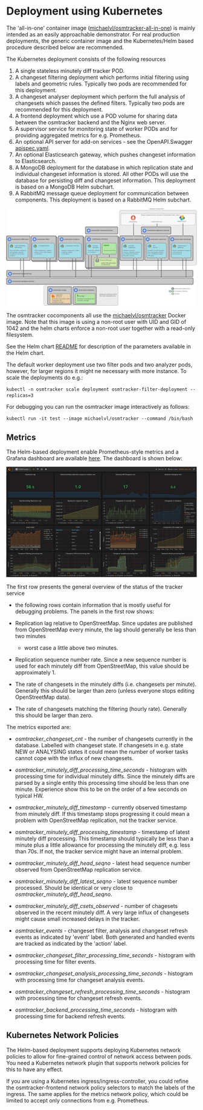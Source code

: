 # Deployment using Kubernetes

The 'all-in-one' container image
([michaelvl/osmtracker-all-in-one](https://hub.docker.com/r/michaelvl/osmtracker-all-in-one/))
is mainly intended as an easily approachable demonstrator.  For real production
deployments, the generic container image and the Kubernetes/Helm based procedure
described below are recommended.

The Kubernetes deployment consists of the following resources

1. A single stateless minutely diff tracker POD.
2. A changeset filtering deployment which performs initial filtering using labels and geometric rules.  Typically two pods are recommended for this deployment.
3. A changeset analyser deployment which perform the full analysis of changesets which passes the defined filters.   Typically two pods are recommended for this deployment.
4. A frontend deployment which use a POD volume for sharing data between the osmtracker backend and the Nginx web server.
5. A supervisor service for monitoring state of worker PODs and for providing aggregated metrics for e.g. Prometheus.
6. An optional API server for add-on services - see the OpenAPI.Swagger [apispec.yaml](apiserver/apispec.yaml).
7. An optional Elasticsearch gateway, which pushes changeset information to Elasticsearch.
8. A MongoDB deployment for the database in which replication state and individual changeset information is stored. All other PODs will use the database for persisting diff and changeset information. This deployment is based on a MongoDB Helm subchart.
9. A RabbitMQ message queue deployment for communication between components. This deployment is based on a RabbitMQ Helm subchart.

![Image](architecture.png?raw=true)

The osmtracker cocomponents all use the
[michaelvl/osmtracker](https://hub.docker.com/r/michaelvl/osmtracker/) Docker
image. Note that this image is using a non-root user with UID and GID of 1042
and the helm charts enforce a non-root user together with a read-only
filesystem.

See the Helm chart [README](helm/osm-analytic-tracker/README.md) for description
of the parameters available in the Helm chart.

The default worker deployment use two filter pods and two analyzer pods,
however, for larger regions it might ne necessary with more instance. To scale
the deployments do e.g.:

```
kubectl -n osmtracker scale deployment osmtracker-filter-deployment --replicas=3
```

For debugging you can run the osmtracker image interactively as follows:

```
kubectl run -it test --image michaelvl/osmtracker --command /bin/bash
```

## Metrics

The Helm-based deployment enable Prometheus-style metrics and a Grafana
dashboard are available [here](osmtracker-grafana-dashboard.json?raw=true). The
dashboard is shown below:

![Image](grafana-dashboard.png?raw=true)

The first row presents the general overview of the status of the tracker service
- the following rows contain information that is mostly useful for debugging
problems. The panels in the first row shows:

- Replication lag relative to OpenStreetMap. Since updates are published from
  OpenStreetMap every minute, the lag should generally be less than two minutes
  - worst case a little above two minutes.

- Replication sequence number rate. Since a new sequence number is used for each
  minutely diff from OpenStreetMap, this value should be approximately 1.

- The rate of changesets in the minutely diffs (i.e. changesets per
  minute). Generally this should be larger than zero (unless everyone stops
  editing OpenStreetMap data).

- The rate of changesets matching the filtering (hourly rate). Generally this
  should be larger than zero.

The metrics exported are:

- *osmtracker_changeset_cnt* - the number of changesets currently in the
   database. Labelled with changeset state. If changesets in e.g. state NEW or
   ANALYSING states it could mean the number of worker tasks cannot cope with
   the influx of new changesets.

- *osmtracker_minutely_diff_processing_time_seconds* - histogram with processing
   time for individual minutely diffs. Since the minutely diffs are parsed by a
   single entity this processing time should be less than one minute. Experience
   show this to be on the order of a few seconds on typical HW.

- *osmtracker_minutely_diff_timestamp* - currently observed timestamp from
   minutely diff. If this timestamp stops progressing it could mean a problem
   with OpenStreetMap replication, not the tracker service.

- *osmtracker_minutely_diff_processing_timestamp* - timestamp of latest minutely
   diff processing. This timestamp should typically be less than a minute plus a
   little allowance for processing the minutely diff, e.g. less than 70s.  If
   not, the tracker service might have an internal problem.

- *osmtracker_minutely_diff_head_seqno* - latest head sequence number observed from OpenStreetMap replication service.

- *osmtracker_minutely_diff_latest_seqno* - latest sequence number
   processed. Should be identical or very close to
   *osmtracker_minutely_diff_head_seqno*.

- *osmtracker_minutely_diff_csets_observed* - number of chagesets observed in
   the recent minutely diff. A very large influx of changesets might cause small
   increased delays in the tracker.

- *osmtracker_events* - changeset filter, analysis and changeset refresh events
   as indicated by 'event' label. Both generated and handled events are tracked
   as indicated by the 'action' label.

- *osmtracker_changeset_filter_processing_time_seconds* - histogram with
   processing time for filter events.

- *osmtracker_changeset_analysis_processing_time_seconds* - histogram with
   processing time for changeset analysis events.

- *osmtracker_changeset_refresh_processing_time_seconds* - histogram with
   processing time for changeset refresh events.

- *osmtracker_backend_processing_time_seconds* - histogram with processing time
   for backend refresh events.

## Kubernetes Network Policies

The Helm-based deployment supports deploying Kubernetes network policies to
allow for fine-grained control of network access between pods. You need a
Kubernetes network plugin that supports network policies for this to have any
effect.

If you are using a Kubernetes ingress/ingress-controller, you could refine the
osmtracker-frontend network policy selectors to match the labels of the
ingress. The same applies for the metrics network policy, which could be limited
to accept only connections from e.g. Prometheus.
